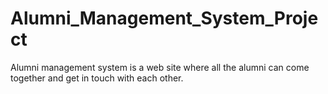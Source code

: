 # Alumni_Management_System_Project
Alumni management system is a web site where all the alumni can come together and get in touch with each other.
